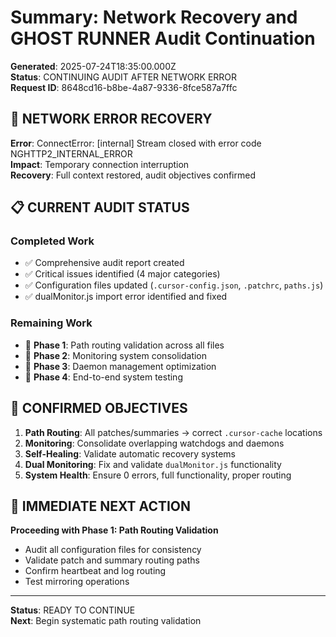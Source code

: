 # Summary: Network Recovery and GHOST RUNNER Audit Continuation

**Generated**: 2025-07-24T18:35:00.000Z  
**Status**: CONTINUING AUDIT AFTER NETWORK ERROR  
**Request ID**: 8648cd16-b8be-4a87-9336-8fce587a7ffc  

## 🔄 **NETWORK ERROR RECOVERY**

**Error**: ConnectError: [internal] Stream closed with error code NGHTTP2_INTERNAL_ERROR  
**Impact**: Temporary connection interruption  
**Recovery**: Full context restored, audit objectives confirmed  

## 📋 **CURRENT AUDIT STATUS**

### **Completed Work**
- ✅ Comprehensive audit report created
- ✅ Critical issues identified (4 major categories)
- ✅ Configuration files updated (`.cursor-config.json`, `.patchrc`, `paths.js`)
- ✅ dualMonitor.js import error identified and fixed

### **Remaining Work**
- 🔄 **Phase 1**: Path routing validation across all files
- 🔄 **Phase 2**: Monitoring system consolidation
- 🔄 **Phase 3**: Daemon management optimization
- 🔄 **Phase 4**: End-to-end system testing

## 🎯 **CONFIRMED OBJECTIVES**

1. **Path Routing**: All patches/summaries → correct `.cursor-cache` locations
2. **Monitoring**: Consolidate overlapping watchdogs and daemons
3. **Self-Healing**: Validate automatic recovery systems
4. **Dual Monitoring**: Fix and validate `dualMonitor.js` functionality
5. **System Health**: Ensure 0 errors, full functionality, proper routing

## 🚀 **IMMEDIATE NEXT ACTION**

**Proceeding with Phase 1: Path Routing Validation**
- Audit all configuration files for consistency
- Validate patch and summary routing paths
- Confirm heartbeat and log routing
- Test mirroring operations

---
**Status**: READY TO CONTINUE  
**Next**: Begin systematic path routing validation 